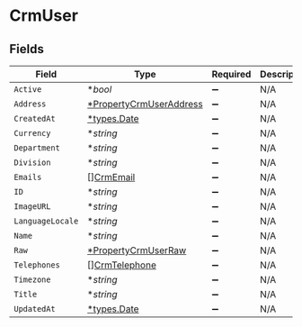 # CrmUser


## Fields

| Field                                                                    | Type                                                                     | Required                                                                 | Description                                                              |
| ------------------------------------------------------------------------ | ------------------------------------------------------------------------ | ------------------------------------------------------------------------ | ------------------------------------------------------------------------ |
| `Active`                                                                 | **bool*                                                                  | :heavy_minus_sign:                                                       | N/A                                                                      |
| `Address`                                                                | [*PropertyCrmUserAddress](../../models/shared/propertycrmuseraddress.md) | :heavy_minus_sign:                                                       | N/A                                                                      |
| `CreatedAt`                                                              | [*types.Date](../../types/date.md)                                       | :heavy_minus_sign:                                                       | N/A                                                                      |
| `Currency`                                                               | **string*                                                                | :heavy_minus_sign:                                                       | N/A                                                                      |
| `Department`                                                             | **string*                                                                | :heavy_minus_sign:                                                       | N/A                                                                      |
| `Division`                                                               | **string*                                                                | :heavy_minus_sign:                                                       | N/A                                                                      |
| `Emails`                                                                 | [][CrmEmail](../../models/shared/crmemail.md)                            | :heavy_minus_sign:                                                       | N/A                                                                      |
| `ID`                                                                     | **string*                                                                | :heavy_minus_sign:                                                       | N/A                                                                      |
| `ImageURL`                                                               | **string*                                                                | :heavy_minus_sign:                                                       | N/A                                                                      |
| `LanguageLocale`                                                         | **string*                                                                | :heavy_minus_sign:                                                       | N/A                                                                      |
| `Name`                                                                   | **string*                                                                | :heavy_minus_sign:                                                       | N/A                                                                      |
| `Raw`                                                                    | [*PropertyCrmUserRaw](../../models/shared/propertycrmuserraw.md)         | :heavy_minus_sign:                                                       | N/A                                                                      |
| `Telephones`                                                             | [][CrmTelephone](../../models/shared/crmtelephone.md)                    | :heavy_minus_sign:                                                       | N/A                                                                      |
| `Timezone`                                                               | **string*                                                                | :heavy_minus_sign:                                                       | N/A                                                                      |
| `Title`                                                                  | **string*                                                                | :heavy_minus_sign:                                                       | N/A                                                                      |
| `UpdatedAt`                                                              | [*types.Date](../../types/date.md)                                       | :heavy_minus_sign:                                                       | N/A                                                                      |